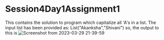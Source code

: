 # Session4Day1Assignment1
This contains the solution to program which  capitalize all 'A's in a list.
The input  list has been provided as:
List("Akanksha","Shivani")
so, the output to this is
![Screenshot from 2023-03-29 21-39-59](https://user-images.githubusercontent.com/125342404/228603312-4089d13b-b110-46de-8867-8828741fc160.png)

